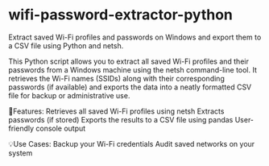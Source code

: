 # wifi-password-extractor-python

Extract saved Wi-Fi profiles and passwords on Windows and export them to a CSV file using Python and netsh.

This Python script allows you to extract all saved Wi-Fi profiles and their passwords from a Windows machine using the netsh command-line tool. It retrieves the Wi-Fi names (SSIDs) along with their corresponding passwords (if available) and exports the data into a neatly formatted CSV file for backup or administrative use.

🔧Features:
Retrieves all saved Wi-Fi profiles using netsh
Extracts passwords (if stored)
Exports the results to a CSV file using pandas
User-friendly console output

💡Use Cases:
Backup your Wi-Fi credentials
Audit saved networks on your system
